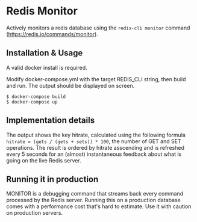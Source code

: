 # Redis Monitor
Actively monitors a redis database using the `redis-cli monitor` command (https://redis.io/commands/monitor).

## Installation & Usage
A valid docker install is required. 

Modify docker-compose.yml with the target REDIS_CLI string, then build and run. The output should be displayed on screen. 

```
$ docker-compose build
$ docker-compose up
```

## Implementation details
The output shows the key hitrate, calculated using the following formula `hitrate = (gets / (gets + sets)) * 100`, the number of GET and SET operations. The result is ordered by hitrate asscending and is refreshed every 5 seconds for an (almost) instantaneous feedback about what is going on the live Redis server.

## Running it in production
MONITOR is a debugging command that streams back every command processed by the Redis server. Running this on a production database comes with a performance cost that's hard to estimate. Use it with caution on production servers.
